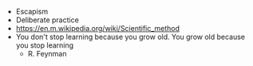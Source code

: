 * Escapism
* Deliberate practice
* https://en.m.wikipedia.org/wiki/Scientific_method
* You don't stop learning
  because you grow old.
  You grow old
  because you stop learning
  - R. Feynman
